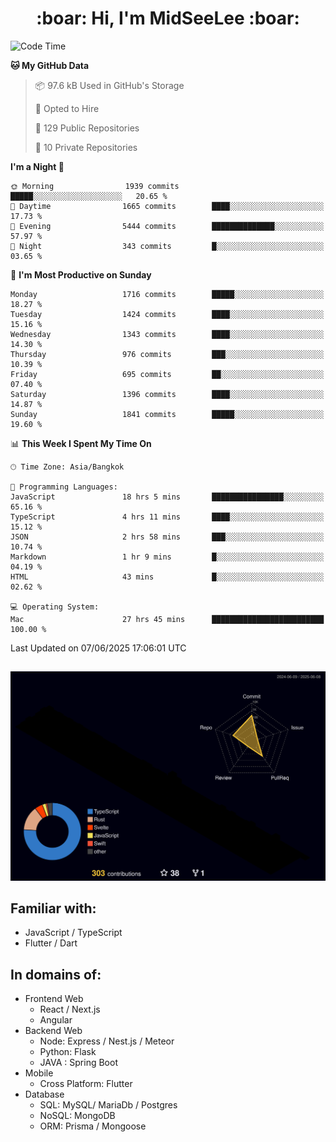 <h1 align="center"> :boar: Hi, I'm MidSeeLee :boar:</h1>
 
<!--START_SECTION:waka-->
![Code Time](http://img.shields.io/badge/Code%20Time-2%2C991%20hrs%2053%20mins-blue)

**🐱 My GitHub Data** 

> 📦 97.6 kB Used in GitHub's Storage 
 > 
> 💼 Opted to Hire
 > 
> 📜 129 Public Repositories 
 > 
> 🔑 10 Private Repositories 
 > 
**I'm a Night 🦉** 

```text
🌞 Morning                1939 commits        █████░░░░░░░░░░░░░░░░░░░░   20.65 % 
🌆 Daytime                1665 commits        ████░░░░░░░░░░░░░░░░░░░░░   17.73 % 
🌃 Evening                5444 commits        ██████████████░░░░░░░░░░░   57.97 % 
🌙 Night                  343 commits         █░░░░░░░░░░░░░░░░░░░░░░░░   03.65 % 
```
📅 **I'm Most Productive on Sunday** 

```text
Monday                   1716 commits        █████░░░░░░░░░░░░░░░░░░░░   18.27 % 
Tuesday                  1424 commits        ████░░░░░░░░░░░░░░░░░░░░░   15.16 % 
Wednesday                1343 commits        ████░░░░░░░░░░░░░░░░░░░░░   14.30 % 
Thursday                 976 commits         ███░░░░░░░░░░░░░░░░░░░░░░   10.39 % 
Friday                   695 commits         ██░░░░░░░░░░░░░░░░░░░░░░░   07.40 % 
Saturday                 1396 commits        ████░░░░░░░░░░░░░░░░░░░░░   14.87 % 
Sunday                   1841 commits        █████░░░░░░░░░░░░░░░░░░░░   19.60 % 
```


📊 **This Week I Spent My Time On** 

```text
🕑︎ Time Zone: Asia/Bangkok

💬 Programming Languages: 
JavaScript               18 hrs 5 mins       ████████████████░░░░░░░░░   65.16 % 
TypeScript               4 hrs 11 mins       ████░░░░░░░░░░░░░░░░░░░░░   15.12 % 
JSON                     2 hrs 58 mins       ███░░░░░░░░░░░░░░░░░░░░░░   10.74 % 
Markdown                 1 hr 9 mins         █░░░░░░░░░░░░░░░░░░░░░░░░   04.19 % 
HTML                     43 mins             █░░░░░░░░░░░░░░░░░░░░░░░░   02.62 % 

💻 Operating System: 
Mac                      27 hrs 45 mins      █████████████████████████   100.00 % 
```


 Last Updated on 07/06/2025 17:06:01 UTC
<!--END_SECTION:waka-->

##

![](./profile-3d-contrib/profile-night-rainbow.svg)

## Familiar with:
- JavaScript / TypeScript
- Flutter / Dart

## In domains of:
- Frontend Web
  - React / Next.js
  - Angular
- Backend Web
  - Node: Express / Nest.js / Meteor
  - Python: Flask
  - JAVA : Spring Boot
- Mobile
  - Cross Platform: Flutter
- Database
  - SQL: MySQL/ MariaDb / Postgres
  - NoSQL: MongoDB
  - ORM: Prisma / Mongoose
